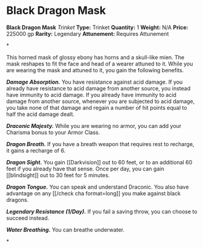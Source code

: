 # Black Dragon Mask

**Black Dragon Mask**
_Trinket_
**Type:** Trinket
**Quantity:** 1
**Weight:** N/A
**Price:** 225000 gp
**Rarity:** Legendary
**Attunement:** Requires Attunement

*<p>This horned mask of glossy ebony has horns and a skull-like mien. The mask reshapes to fit the face and head of a wearer attuned to it. While you are wearing the mask and attuned to it, you gain the following benefits.

***Damage Absorption.*** You have resistance against acid damage. If you already have resistance to acid damage from another source, you instead have immunity to acid damage. If you already have immunity to acid damage from another source, whenever you are subjected to acid damage, you take none of that damage and regain a number of hit points equal to half the acid damage dealt.

***Draconic Majesty.*** While you are wearing no armor, you can add your Charisma bonus to your Armor Class.

***Dragon Breath.*** If you have a breath weapon that requires rest to recharge, it gains a recharge of 6.

***Dragon Sight.*** You gain [[Darkvision]] out to 60 feet, or to an additional 60 feet if you already have that sense. Once per day, you can gain [[blindsight]] out to 30 feet for 5 minutes.

***Dragon Tongue.*** You can speak and understand Draconic. You also have advantage on any [[/check cha format=long]] you make against black dragons.

***Legendary Resistance (1/Day).*** If you fail a saving throw, you can choose to succeed instead.

***Water Breathing.*** You can breathe underwater.</p>*